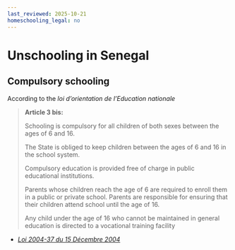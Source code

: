```yaml
---
last_reviewed: 2025-10-21
homeschooling_legal: no
---
```


# Unschooling in Senegal

## Compulsory schooling

According to the _loi d’orientation de l’Education nationale_

> **Article 3 bis:**
>
> Schooling is compulsory for all children of both sexes between the ages of 6 and 16.
>
> The State is obliged to keep children between the ages of 6 and 16 in the school system.
>
> Compulsory education is provided free of charge in public educational institutions.
>
> Parents whose children reach the age of 6 are required to enroll them in a public or private school. Parents are responsible for ensuring that their children attend school until the age of 16.
>
>Any child under the age of 16 who cannot be maintained in general education is directed to a vocational training facility

- [_Loi 2004-37 du 15 Décembre 2004_](https://www.unesco.org/education/edurights/media/docs/7e634d754261abefab501f386836f84bb36fcaa4.pdf)
